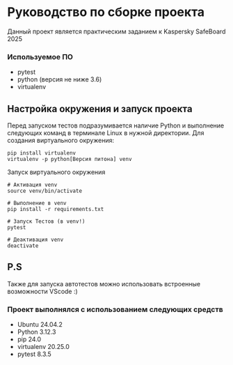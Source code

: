 # Руководство по сборке проекта

Данный проект является практическим заданием к Kaspersky SafeBoard 2025 

### Используемое ПО 
- pytest
- python (версия не ниже 3.6)
- virtualenv

## Настройка окружения и запуск проекта

Перед запуском тестов подразумивается наличие Python и выполнение следующих команд в терминале Linux в нужной директории.
Для создания виртуального окружения:
```
pip install virtualenv
virtualenv -p python[Версия питона] venv
```
Запуск виртуального окружения
```
# Активация venv
source venv/bin/activate 

# Выполнение в venv
pip install -r requirements.txt

# Запуск Тестов (в venv!)
pytest 

# Деактивация venv
deactivate
```

## P.S
Также для запуска автотестов можно использовать встроенные возможности VScode :) 
### Проект выполнялся с использованием следующих средств
- Ubuntu 24.04.2
- Python 3.12.3
- pip 24.0
- virtualenv 20.25.0
- pytest 8.3.5


